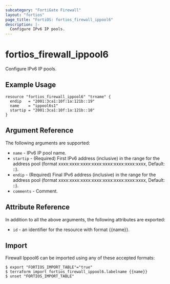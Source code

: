 ```yaml
---
subcategory: "FortiGate Firewall"
layout: "fortios"
page_title: "FortiOS: fortios_firewall_ippool6"
description: |-
  Configure IPv6 IP pools.
---
```


# fortios_firewall_ippool6
Configure IPv6 IP pools.

## Example Usage

```hcl
resource "fortios_firewall_ippool6" "trname" {
  endip   = "2001:3ca1:10f:1a:121b::19"
  name    = "ippool6s1"
  startip = "2001:3ca1:10f:1a:121b::10"
}
```

## Argument Reference


The following arguments are supported:

* `name` - IPv6 IP pool name.
* `startip` - (Required) First IPv6 address (inclusive) in the range for the address pool (format xxxx:xxxx:xxxx:xxxx:xxxx:xxxx:xxxx:xxxx, Default: ::).
* `endip` - (Required) Final IPv6 address (inclusive) in the range for the address pool (format xxxx:xxxx:xxxx:xxxx:xxxx:xxxx:xxxx:xxxx, Default: ::).
* `comments` - Comment.


## Attribute Reference

In addition to all the above arguments, the following attributes are exported:
* `id` - an identifier for the resource with format {{name}}.

## Import

Firewall Ippool6 can be imported using any of these accepted formats:
```
$ export "FORTIOS_IMPORT_TABLE"="true"
$ terraform import fortios_firewall_ippool6.labelname {{name}}
$ unset "FORTIOS_IMPORT_TABLE"
```
